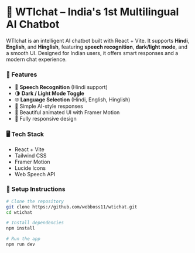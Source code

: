 # 🤖 WTIchat – India's 1st Multilingual AI Chatbot

WTIchat is an intelligent AI chatbot built with React + Vite. It supports **Hindi**, **English**, and **Hinglish**, featuring **speech recognition**, **dark/light mode**, and a smooth UI. Designed for Indian users, it offers smart responses and a modern chat experience.

### 🚀 Features

- 🎤 **Speech Recognition** (Hindi support)
- 🌗 **Dark / Light Mode Toggle**
- 🌐 **Language Selection** (Hindi, English, Hinglish)
- 🧠 Simple AI-style responses
- 🎨 Beautiful animated UI with Framer Motion
- 📱 Fully responsive design

### 🖥️ Tech Stack

- React + Vite
- Tailwind CSS
- Framer Motion
- Lucide Icons
- Web Speech API

### 🔧 Setup Instructions

```bash
# Clone the repository
git clone https://github.com/webboss11/wtichat.git
cd wtichat

# Install dependencies
npm install

# Run the app
npm run dev
